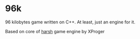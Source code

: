 # 96k
96 kilobytes game written on C++. At least, just an engine for it.

Based on core of [harsh](https://github.com/XProger/harsh) game engine by XProger
